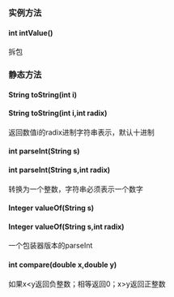 ### 实例方法
#### int intValue()
拆包
### 静态方法
#### String toString(int i)
#### String toString(int i,int radix)
返回数值i的radix进制字符串表示，默认十进制
#### int parseInt(String s)
#### int parseInt(String s,int radix)
转换为一个整数，字符串必须表示一个数字
#### Integer valueOf(String s)
#### Integer valueOf(String s,int radix)
一个包装器版本的parseInt
#### int compare(double x,double y)
如果x<y返回负整数；相等返回0；x>y返回正整数